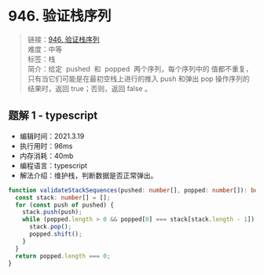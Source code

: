 # 946. 验证栈序列

> 链接：[946. 验证栈序列](https://leetcode-cn.com/problems/validate-stack-sequences/)  
> 难度：中等  
> 标签：栈  
> 简介：给定  pushed  和  popped  两个序列，每个序列中的 值都不重复，只有当它们可能是在最初空栈上进行的推入 push 和弹出 pop 操作序列的结果时，返回 true；否则，返回 false 。

## 题解 1 - typescript

- 编辑时间：2021.3.19
- 执行用时：96ms
- 内存消耗：40mb
- 编程语言：typescript
- 解法介绍：维护栈，判断数据是否正常弹出。

```typescript
function validateStackSequences(pushed: number[], popped: number[]): boolean {
  const stack: number[] = [];
  for (const push of pushed) {
    stack.push(push);
    while (popped.length > 0 && popped[0] === stack[stack.length - 1]) {
      stack.pop();
      popped.shift();
    }
  }
  return popped.length === 0;
}
```
